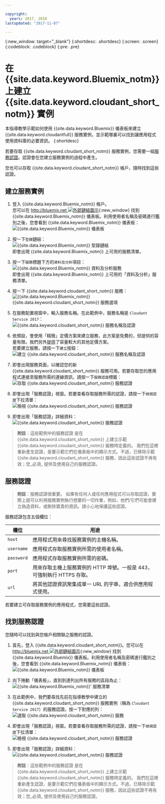 ```yaml
---

copyright:
  years: 2017, 2018
lastupdated: "2017-11-07"

---
```


{:new_window: target="_blank"}
{:shortdesc: .shortdesc}
{:screen: .screen}
{:codeblock: .codeblock}
{:pre: .pre}

# 在 {{site.data.keyword.Bluemix_notm}} 上建立 {{site.data.keyword.cloudant_short_notm}} 實例

本指導教學示範如何使用 {{site.data.keyword.Bluemix}} 儀表板來建立 {{site.data.keyword.cloudantfull}} 服務實例，並示範哪裏可以找到讓應用程式使用資料庫的必要資訊。
{:shortdesc}

若要存取 {{site.data.keyword.cloudant_short_notm}} 服務實例，您需要一組[服務認證](#the-service-credentials)。認證會在您建立服務實例的過程中產生。

您也可以存取 {{site.data.keyword.cloudant_short_notm}} 帳戶，隨時找到這些認證。

## 建立服務實例

1.  登入 {{site.data.keyword.Bluemix_notm}} 帳戶。<br/>
    您可以在 [http://bluemix.net ![外部鏈結圖示](../images/launch-glyph.svg "外部鏈結圖示")](http://bluemix.net){:new_window} 找到 {{site.data.keyword.Bluemix_notm}} 儀表板。利用使用者名稱及密碼進行鑑別之後，您會看到 {{site.data.keyword.Bluemix_notm}} 儀表板：<br/>
    ![{{site.data.keyword.Bluemix_notm}} 儀表板](images/img0001.png)

2.  按一下`型錄`鏈結：<br/>
    ![{{site.data.keyword.Bluemix_notm}} 型錄鏈結](images/img0002.png)<br/>
    即會出現 {{site.data.keyword.Bluemix_notm}} 上可用的服務清單。

3.  按一下`服務`標題下方的`資料及分析`項目：<br/>
    ![{{site.data.keyword.Bluemix_notm}} 資料及分析服務](images/img0003.png)<br/>
    即會出現 {{site.data.keyword.Bluemix_notm}} 上可用的「資料及分析」服務清單。

4.  按一下 {{site.data.keyword.cloudant_short_notm}} 服務：<br>
    ![{{site.data.keyword.Bluemix_notm}} {{site.data.keyword.cloudant_short_notm}} 服務選項](images/img0004.png)

5.  在服務配置視窗中，輸入服務名稱。在此範例中，服務名稱是 `Cloudant Service 2017`：<br/>
    ![{{site.data.keyword.cloudant_short_notm}} 服務名稱及認證](images/img0005.png)

6.  依預設，會使用「精簡」定價方案來建立服務，此方案是免費的，但提供的容量有限。我們另外[提供](../offerings/bluemix.html)了容量較大的其他定價方案。<br/>
    若要建立服務，請按一下`建立`按鈕：<br/>
    ![建立 {{site.data.keyword.cloudant_short_notm}} 服務名稱及認證](images/img0006.png)

7.  即會出現服務頁面，以確認您的新 {{site.data.keyword.cloudant_short_notm}} 服務可用。若要存取您的應用程式連接至服務所需的連線資訊，請按一下`服務認證`標籤：<br/>
    ![存取 {{site.data.keyword.cloudant_short_notm}} 服務認證](images/img0007.png)

8.  即會出現「服務認證」視窗。若要查看存取服務所需的認證，請按一下`檢視認證`下拉清單：<br/>
    ![檢視 {{site.data.keyword.cloudant_short_notm}} 服務認證](images/img0008.png)

9.  即會出現「服務認證」詳細資料：<br/>
    ![{{site.data.keyword.cloudant_short_notm}} 服務認證](images/img0009.png)

>   **附註**：這些範例中的服務認證
    是在 {{site.data.keyword.cloudant_short_notm}} 上建立示範 {{site.data.keyword.cloudant_short_notm}} 服務時定義的。
    我們在這裡重新產生認證，是要示範它們在儀表板中的顯示方式。不過，已移除示範 {{site.data.keyword.cloudant_short_notm}} 服務，因此這些認證不再有效；您_必須_ 提供及使用自己的服務認證。

## 服務認證

>   **附註**：服務認證很重要。
如果有任何人或任何應用程式可以存取認證，實際上就可以利用服務實例執行想要的一切作業，例如，他們/它們可能會建立偽造資料，或刪除寶貴的資訊。請小心地保護這些認證。



服務認證包含五個欄位：

欄位       | 用途
-----------|--------
`host`     | 應用程式用來尋找服務實例的主機名稱。
`username` | 應用程式存取服務實例所需的使用者名稱。
`password` | 應用程式存取服務實例所需的密碼。
`port`     | 用來存取主機上服務實例的 HTTP 埠號。一般是 443，可強制執行 HTTPS 存取。
`url`      | 將其他認證資訊聚集成單一 URL 的字串，適合供應用程式使用。

若要建立可存取服務實例的應用程式，您需要這些認證。

## 找到服務認證

您隨時可以找到與您帳戶相關聯之服務的認證。

1.  首先，登入 {{site.data.keyword.cloudant_short_notm}}。您可以在 [http://bluemix.net ![外部鏈結圖示](../images/launch-glyph.svg "外部鏈結圖示")](http://bluemix.net){:new_window} 找到 {{site.data.keyword.Bluemix}} 儀表板。利用使用者名稱及密碼進行鑑別之後，您會看到 {{site.data.keyword.Bluemix_notm}} 儀表板：<br/>
    ![{{site.data.keyword.Bluemix_notm}} 儀表板](images/img0001.png)

2.  向下捲動「儀表板」，直到到達列出所有服務的區段為止：<br/>
    ![{{site.data.keyword.Bluemix_notm}}' 服務清單](images/img0010.png)

3.  在此範例中，我們要尋找先前在指導教學中建立的 {{site.data.keyword.cloudant_short_notm}} 服務實例（稱為 `Cloudant Service 2017`）的服務認證。按一下對應的列：<br/>
    ![選取 {{site.data.keyword.cloudant_short_notm}} 服務](images/img0011.png)

3.  即會出現「服務認證」視窗。若要查看存取服務所需的認證，請按一下`檢視認證`下拉清單：<br/>
    ![檢視 {{site.data.keyword.cloudant_short_notm}} 服務認證](images/img0008.png)

4.  即會出現「服務認證」詳細資料：<br/>
    ![{{site.data.keyword.cloudant_short_notm}} 服務認證](images/img0009.png)

>   **附註**：這些範例中的服務認證
    是在 {{site.data.keyword.cloudant_short_notm}} 上建立示範 {{site.data.keyword.cloudant_short_notm}} 服務時定義的。
    我們在這裡重新產生認證，是要示範它們在儀表板中的顯示方式。不過，已移除示範 {{site.data.keyword.cloudant_short_notm}} 服務，因此這些認證不再有效；您_必須_ 提供及使用自己的服務認證。
